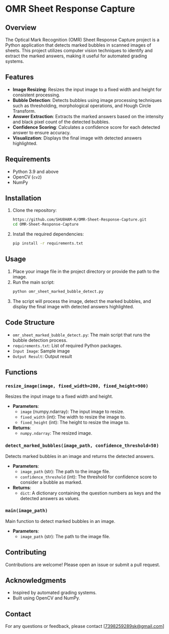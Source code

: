 # OMR Sheet Response Capture

## Overview

The Optical Mark Recognition (OMR) Sheet Response Capture project is a Python application that detects marked bubbles in scanned images of sheets. This project utilizes computer vision techniques to identify and extract the marked answers, making it useful for automated grading systems.

## Features

- **Image Resizing**: Resizes the input image to a fixed width and height for consistent processing.
- **Bubble Detection**: Detects bubbles using image processing techniques such as thresholding, morphological operations, and Hough Circle Transform.
- **Answer Extraction**: Extracts the marked answers based on the intensity and black pixel count of the detected bubbles.
- **Confidence Scoring**: Calculates a confidence score for each detected answer to ensure accuracy.
- **Visualization**: Displays the final image with detected answers highlighted.

## Requirements

- Python 3.9 and above
- OpenCV (`cv2`)
- NumPy

## Installation

1. Clone the repository:
    ```sh
    https://github.com/SHU8HAM-K/OMR-Sheet-Response-Capture.git
    cd OMR-Sheet-Response-Capture
    ```

2. Install the required dependencies:
    ```sh
    pip install -r requirements.txt
    ```

## Usage

1. Place your image file in the project directory or provide the path to the image.
2. Run the main script:
    ```sh
    python omr_sheet_marked_bubble_detect.py
    ```
3. The script will process the image, detect the marked bubbles, and display the final image with detected answers highlighted.

## Code Structure

- `omr_sheet_marked_bubble_detect.py`: The main script that runs the bubble detection process.
- `requirements.txt`: List of required Python packages.
- `Input Image`: Sample image
- `Output Result`: Output result

## Functions

### `resize_image(image, fixed_width=200, fixed_height=900)`

Resizes the input image to a fixed width and height.

- **Parameters**:
  - `image` (numpy.ndarray): The input image to resize.
  - `fixed_width` (int): The width to resize the image to.
  - `fixed_height` (int): The height to resize the image to.
- **Returns**:
  - `numpy.ndarray`: The resized image.

### `detect_marked_bubbles(image_path, confidence_threshold=50)`

Detects marked bubbles in an image and returns the detected answers.

- **Parameters**:
  - `image_path` (str): The path to the image file.
  - `confidence_threshold` (int): The threshold for confidence score to consider a bubble as marked.
- **Returns**:
  - `dict`: A dictionary containing the question numbers as keys and the detected answers as values.

### `main(image_path)`

Main function to detect marked bubbles in an image.

- **Parameters**:
  - `image_path` (str): The path to the image file.

## Contributing

Contributions are welcome! Please open an issue or submit a pull request.

## Acknowledgments

- Inspired by automated grading systems.
- Built using OpenCV and NumPy.

## Contact

For any questions or feedback, please contact [7398259289sk@gmail.com]


